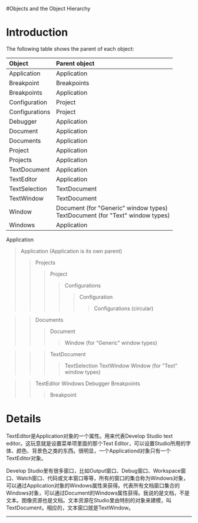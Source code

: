 #Objects and the Object Hierarchy

# Introduction #

The following table shows the parent of each object:

| **Object** | **Parent object** |
|:-----------|:------------------|
| Application | Application |
| Breakpoint | Breakpoints |
| Breakpoints | Application |
| Configuration | Project |
| Configurations | Project |
| Debugger | Application |
| Document | Application |
| Documents | Application |
| Project | Application |
| Projects | Application |
| TextDocument | Application |
| TextEditor | Application |
| TextSelection | TextDocument |
| TextWindow | TextDocument |
| Window | Document (for "Generic" window types) <br />TextDocument (for "Text" window types) |
| Windows | Application |

Application
> Application (Application is its own parent)
> > Projects
> > > Project
> > > > Configurations
> > > > > Configuration
> > > > > > Configurations (circular)

> > Documents
> > > Document
> > > > Window (for "Generic" window types)

> > > TextDocument
> > > > TextSelection
> > > > TextWindow
> > > > Window (for "Text" window types)

> > TextEditor
> > Windows
> > Debugger
> > Breakpoints
> > > Breakpoint



# Details #

TextEditor是Application对象的一个属性。用来代表Develop Studio text editor。这玩意就是设置菜单项里面的那个Text Editor，可以设置Studio所用的字体、颜色、背景色之类的东西。很明显，一个Applicationd对象只有一个TextEditor对象。

Develop Studio里有很多窗口，比如Output窗口、Debug窗口、Workspace窗口、Watch窗口、代码或文本窗口等等，所有的窗口的集合称为Windows对象，可以通过Application对象的Windows属性来获得。代表所有文档窗口集合的Windows对象，可以通过Document的Windows属性获得。我说的是文档，不是文本。图像资源也是文档。文本资源在Studio里由特别的对象来建模，叫TextDocument，相应的，文本窗口就是TextWindow。



---
